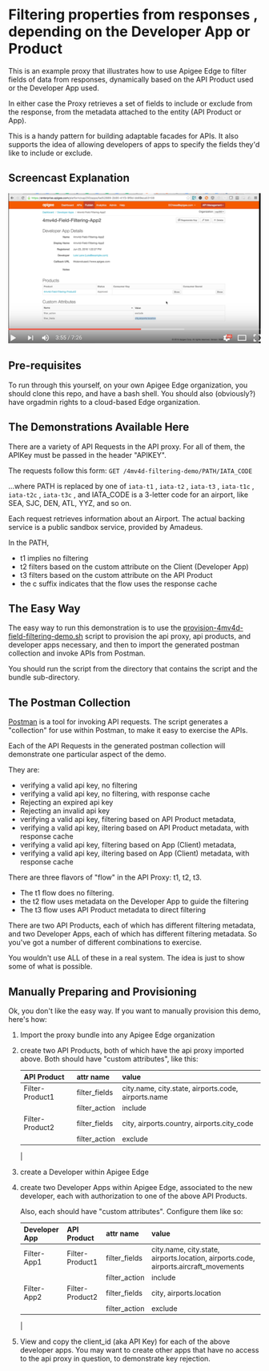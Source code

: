 # Filtering properties from responses , depending on the Developer App or Product

This is an example proxy that illustrates how to use Apigee Edge to filter fields of data
from responses, dynamically based on the API Product used or the Developer App used.

In either case the Proxy retrieves a set of fields to include or exclude from the response, from the metadata attached to the entity (API Product or App).

This is a handy pattern for building adaptable facades for APIs.
It also supports the idea of allowing developers of apps to specify the fields they'd like to include or exclude.

## Screencast Explanation

[![Screenshot of demo screencast](docs/Field_Filtering_in_Apigee_Edge.png)](https://youtu.be/KEiAstOQOiY "Field Filtering Demonstration")

## Pre-requisites

To run through this yourself, on your own Apigee Edge organization,
you should clone this repo, and have a bash shell.
You should also (obviously?) have orgadmin rights to a cloud-based Edge organization. 

## The Demonstrations Available Here

There are a variety of API Requests in the API proxy.
For all of them, the APIKey must be passed in the header "APIKEY".

The requests follow this form: 
`GET /4mv4d-filtering-demo/PATH/IATA_CODE`

...where PATH is replaced by one of
`iata-t1` , `iata-t2` , `iata-t3` , `iata-t1c` , `iata-t2c` , `iata-t3c` ,
and IATA_CODE is a 3-letter code for an airport, like SEA, SJC, DEN, ATL, YYZ, and so on. 

Each request retrieves information about an Airport. The actual backing service is a public sandbox service, provided by Amadeus. 

In the PATH, 
* t1 implies no filtering
* t2 filters based on the custom attribute on the Client (Developer App)
* t3 filters based on the custom attribute on the API Product
* the c suffix indicates that the flow uses the response cache


## The Easy Way

The easy way to run this demonstration is to use the [provision-4mv4d-field-filtering-demo.sh](provision-4mv4d-field-filtering-demo.sh) script to provision the api proxy, api products, and developer apps necessary, and then to import the generated postman collection and invoke APIs from Postman.

You should run the script from the directory that contains the script and the bundle sub-directory.

## The Postman Collection

[Postman](https://www.getpostman.com/) is a tool for invoking API requests.  The script generates a "collection" for use within Postman, to make it easy to exercise the APIs. 

Each of the API Requests in the generated postman collection will demonstrate one particular aspect of the demo.

They are:
  - verifying a valid api key, no filtering
  - verifying a valid api key, no filtering, with response cache
  - Rejecting an expired api key
  - Rejecting an invalid api key 
  - verifying a valid api key, filtering based on API Product metadata, 
  - verifying a valid api key, iltering based on API Product metadata, with response cache
  - verifying a valid api key, filtering based on App (Client) metadata, 
  - verifying a valid api key, iltering based on App (Client) metadata, with response cache


There are three flavors of "flow" in the API Proxy: t1, t2, t3.

* The t1 flow does no filtering.
* the t2 flow uses metadata on the Developer App to guide the filtering
* The t3 flow uses API Product metadata to direct filtering

There are two API Products, each of which has different filtering metadata, and two Developer Apps, each of which has different filtering metadata.  So you've got a number of different combinations to exercise.

You wouldn't use ALL of these in a real system. The idea is just to show some of what is possible. 



## Manually Preparing and Provisioning

Ok, you don't like the easy way. If you want to manually provision this demo, here's how:

1. Import the proxy bundle into any Apigee Edge organization

2. create two API Products, both of which have the api proxy imported above.
   Both should have "custom attributes", like this:
   
   | API Product     | attr name     |  value                |
   |-----------------|---------------|-----------------------|
   | Filter-Product1 | filter_fields | city.name, city.state, airports.code, airports.name |
   |                 | filter_action | include               |
   | Filter-Product2 | filter_fields | city, airports.country, airports.city_code |
   |                 | filter_action | exclude               |
   |
   
3. create a Developer within Apigee Edge

4. create two Developer Apps within Apigee Edge, associated to the new developer, each with authorization
   to one of the above API Products.
   
   Also, each should have "custom attributes". Configure them like so:
   
   | Developer App  | API Product     | attr name     |  value                  |
   |----------------|-----------------|---------------|-------------------------|
   | Filter-App1    | Filter-Product1 | filter_fields | city.name, city.state, airports.location, airports.code, airports.aircraft_movements |
   |                |                 | filter_action | include                 |
   | Filter-App2    | Filter-Product2 | filter_fields | city, airports.location |
   |                |                 | filter_action | exclude                 |
   |


5. View and copy the client_id (aka API Key) for each of the above developer apps.  You may want to create other apps that have no access to the api proxy in question, to demonstrate key rejection. 




